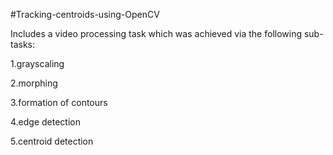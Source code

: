 #Tracking-centroids-using-OpenCV

Includes a video processing task which was achieved via the following sub-tasks:

1.grayscaling

2.morphing

3.formation of contours

4.edge detection

5.centroid detection
